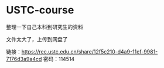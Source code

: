 # USTC-course
整理一下自己本科到研究生的资料

文件太大了，上传到网盘了

链接：https://rec.ustc.edu.cn/share/12f5c210-d4a9-11ef-9981-7176d3a9a4cd
密码：114514
